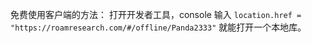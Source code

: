 免费使用客户端的方法：
打开开发者工具，console 输入
`location.href = "https://roamresearch.com/#/offline/Panda2333"` 就能打开一个本地库。
